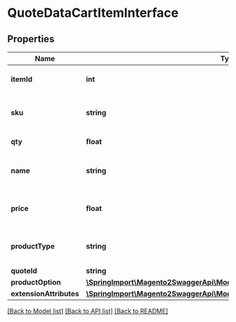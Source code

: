 # QuoteDataCartItemInterface

## Properties
Name | Type | Description | Notes
------------ | ------------- | ------------- | -------------
**itemId** | **int** | Item ID. Otherwise, null. | [optional] 
**sku** | **string** | Product SKU. Otherwise, null. | [optional] 
**qty** | **float** | Product quantity. | 
**name** | **string** | Product name. Otherwise, null. | [optional] 
**price** | **float** | Product price. Otherwise, null. | [optional] 
**productType** | **string** | Product type. Otherwise, null. | [optional] 
**quoteId** | **string** | Quote id. | 
**productOption** | [**\SpringImport\Magento2SwaggerApi\Model\QuoteDataProductOptionInterface**](QuoteDataProductOptionInterface.md) |  | [optional] 
**extensionAttributes** | [**\SpringImport\Magento2SwaggerApi\Model\QuoteDataCartItemExtensionInterface**](QuoteDataCartItemExtensionInterface.md) |  | [optional] 

[[Back to Model list]](../README.md#documentation-for-models) [[Back to API list]](../README.md#documentation-for-api-endpoints) [[Back to README]](../README.md)


